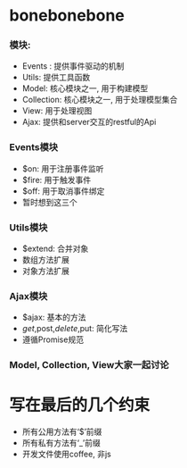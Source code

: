 # bonebonebone

### 模块:
* Events : 提供事件驱动的机制
* Utils: 提供工具函数
* Model: 核心模块之一, 用于构建模型
* Collection: 核心模块之一, 用于处理模型集合
* View: 用于处理视图
* Ajax: 提供和server交互的restful的Api

### Events模块
* $on: 用于注册事件监听
* $fire: 用于触发事件
* $off: 用于取消事件绑定
* 暂时想到这三个

### Utils模块
* $extend: 合并对象
* 数组方法扩展
* 对象方法扩展

### Ajax模块
* $ajax: 基本的方法
* $get,$post,$delete,$put: 简化写法
* 遵循Promise规范

### Model, Collection, View大家一起讨论


# 写在最后的几个约束
* 所有公用方法有‘$’前缀
* 所有私有方法有‘_’前缀
* 开发文件使用coffee, 非js